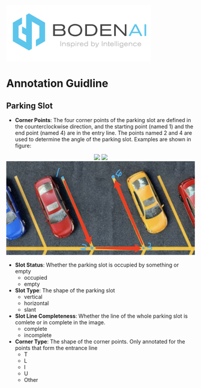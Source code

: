 <p align="left">
  <img src="../figures/logo.png" height="150">
</p>

# Annotation Guidline

## Parking Slot
* **Corner Points**: The four corner points of the parking slot are defined in the counterclockwise direction, and the starting point (named 1) and the end point (named 4) are in the entry line. The points named 2 and 4 are used to determine the angle of the parking slot. Examples are shown in figure:

<p align="center">
  <img src="../figures/slot1.png" height="350">
  <img src="../figures/slot2.png" height="350">
  <img src="../figures/slot3.png" height="250">
</p>



* **Slot Status**: Whether the parking slot is occupied by something or empty
  * occupied
  * empty
* **Slot Type**: The shape of the parking slot
  * vertical
  * horizontal
  * slant
* **Slot Line Completeness**: Whether the line of the whole parking slot is comlete or in complete in the image. 
  * complete
  * incomplete
* **Corner Type**: The shape of the corner points. Only annotated for the points that form the entrance line
  * T
  * L
  * I
  * U
  * Other
